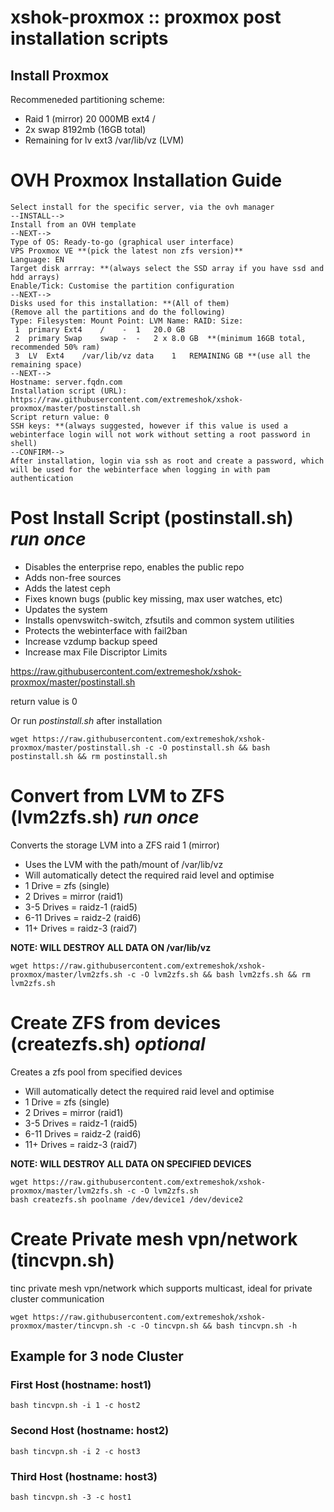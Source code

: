 # xshok-proxmox :: proxmox post installation scripts

## Install Proxmox
Recommeneded partitioning scheme:
* Raid 1 (mirror) 20 000MB ext4 /
* 2x swap 8192mb (16GB total)
* Remaining for lv	ext3	/var/lib/vz (LVM)

# OVH Proxmox Installation Guide #
````
Select install for the specific server, via the ovh manager
--INSTALL-->
Install from an OVH template
--NEXT-->
Type of OS: Ready-to-go (graphical user interface)
VPS Proxmox VE **(pick the latest non zfs version)**
Language: EN
Target disk arrray: **(always select the SSD array if you have ssd and hdd arrays)
Enable/Tick: Customise the partition configuration
--NEXT-->
Disks used for this installation: **(All of them)
(Remove all the partitions and do the following)
Type: Filesystem: Mount Point: LVM Name: RAID: Size:
 1	primary	Ext4	/	 -	1	20.0 GB
 2	primary	Swap	swap -	-	2 x 8.0 GB	**(minimum 16GB total, recommended 50% ram)
 3	LV	Ext4	/var/lib/vz	data	1	REMAINING GB **(use all the remaining space)
--NEXT-->
Hostname: server.fqdn.com
Installation script (URL): https://raw.githubusercontent.com/extremeshok/xshok-proxmox/master/postinstall.sh
Script return value: 0
SSH keys: **(always suggested, however if this value is used a webinterface login will not work without setting a root password in shell)
--CONFIRM-->
After installation, login via ssh as root and create a password, which will be used for the webinterface when logging in with pam authentication
````
# Post Install Script (postinstall.sh) *run once*
* Disables the enterprise repo, enables the public repo
* Adds non-free sources
* Adds the latest ceph
* Fixes known bugs (public key missing, max user watches, etc)
* Updates the system
* Installs openvswitch-switch, zfsutils and common system utilities
* Protects the webinterface with fail2ban
* Increase vzdump backup speed
* Increase max File Discriptor Limits

https://raw.githubusercontent.com/extremeshok/xshok-proxmox/master/postinstall.sh

return value is 0

Or run *postinstall.sh* after installation

```
wget https://raw.githubusercontent.com/extremeshok/xshok-proxmox/master/postinstall.sh -c -O postinstall.sh && bash postinstall.sh && rm postinstall.sh
```

# Convert from LVM to ZFS (lvm2zfs.sh) *run once*
Converts the storage LVM into a ZFS raid 1 (mirror)
* Uses the LVM with the path/mount of /var/lib/vz
* Will automatically detect the required raid level and optimise
* 1 Drive = zfs (single)
* 2 Drives = mirror (raid1)
* 3-5 Drives = raidz-1 (raid5)
* 6-11 Drives = raidz-2 (raid6)
* 11+ Drives = raidz-3 (raid7)

**NOTE: WILL  DESTROY ALL DATA ON /var/lib/vz**
```
wget https://raw.githubusercontent.com/extremeshok/xshok-proxmox/master/lvm2zfs.sh -c -O lvm2zfs.sh && bash lvm2zfs.sh && rm lvm2zfs.sh
```

# Create ZFS from devices (createzfs.sh) *optional*
Creates a zfs pool from specified devices
* Will automatically detect the required raid level and optimise
* 1 Drive = zfs (single)
* 2 Drives = mirror (raid1)
* 3-5 Drives = raidz-1 (raid5)
* 6-11 Drives = raidz-2 (raid6)
* 11+ Drives = raidz-3 (raid7)

**NOTE: WILL  DESTROY ALL DATA ON SPECIFIED DEVICES**
```
wget https://raw.githubusercontent.com/extremeshok/xshok-proxmox/master/lvm2zfs.sh -c -O lvm2zfs.sh
bash createzfs.sh poolname /dev/device1 /dev/device2
```

# Create Private mesh vpn/network (tincvpn.sh)
tinc private mesh vpn/network which supports multicast, ideal for private cluster communication
```
wget https://raw.githubusercontent.com/extremeshok/xshok-proxmox/master/tincvpn.sh -c -O tincvpn.sh && bash tincvpn.sh -h
```
## Example for 3 node Cluster
### First Host (hostname: host1)
```
bash tincvpn.sh -i 1 -c host2
```
### Second Host (hostname: host2)
```
bash tincvpn.sh -i 2 -c host3
```
### Third Host (hostname: host3)
```
bash tincvpn.sh -3 -c host1
```
